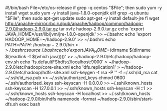 #!/bin/bash
File=/etc/os-release
if grep -q centos "$File"; 
then
  sudo yum -y install wget
  sudo yum -y install java-1.8.0-openjdk
elif grep -q ubuntu "$File"; 
then
  sudo apt-get update
  sudo apt-get -y install default-jre
fi
wget http://apache-mirror.rbc.ru/pub/apache/hadoop/common/hadoop-2.9.0/hadoop-2.9.0.tar.gz
tar xvfz hadoop-2.9.0.tar.gz
echo 'export JAVA_HOME=/usr/lib/jvm/jre-1.8.0-openjdk' >> ~/.bashrc
echo 'export HADOOP_HOME=~/hadoop-2.9.0' >> ~/.bashrc
echo PATH=$PATH:~/hadoop-2.9.0/bin >> ~/.bashrc
source ~/.bashrc
echo 'export JAVA_HOME=$(dirname $(dirname $(readlink -f $(which java))))' >> ~/hadoop-2.9.0/etc/hadoop/hadoop-env.sh
echo '<configuration><property><name>fs.defaultFS</name><value>hdfs://localhost:9000</value></property></configuration>' > ~/hadoop-2.9.0/etc/hadoop/core-site.xml
echo '<configuration><property><name>dfs.replication</name><value>1</value></property></configuration>' > ~/hadoop-2.9.0/etc/hadoop/hdfs-site.xml
ssh-keygen -t rsa -P '' -f ~/.ssh/id_rsa
cat ~/.ssh/id_rsa.pub >> ~/.ssh/authorized_keys
chmod 0600 ~/.ssh/authorized_keys
ssh-keyscan -H 0.0.0.0 >> ~/.ssh/known_hosts
ssh-keyscan -H 127.0.0.1 >> ~/.ssh/known_hosts
ssh-keyscan -H ::1 >> ~/.ssh/known_hosts
ssh-keyscan -H localhost >> ~/.ssh/known_hosts
~/hadoop-2.9.0/bin/hdfs namenode -format
~/hadoop-2.9.0/sbin/start-dfs.sh
exec bash
